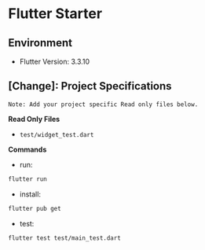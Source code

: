# Flutter Starter

## Environment

- Flutter Version: 3.3.10

## [Change]: Project Specifications

```text
Note: Add your project specific Read only files below.
```

**Read Only Files**

- `test/widget_test.dart`

**Commands**

- run:

```bash
flutter run
```

- install:

```bash
flutter pub get
```

- test:

```bash
flutter test test/main_test.dart
```

